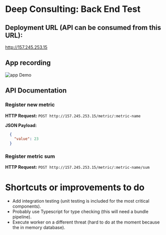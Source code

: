 # Deep Consulting: Back End Test

## Deployment URL (API can be consumed from this URL):

http://157.245.253.15

## App recording

![app Demo](https://github.com/nandodrw/deep-test-backend/blob/master/assets/Screen%20Recording%202020-06-12%20at%2019.41.05.gif)

## API Documentation

### Register new metric

**HTTP Request:** `POST http://157.245.253.15/metric/:metric-name`

**JSON Payload:**

```json
  {
    "value": 23
  }
```

### Register metric sum

**HTTP Request:** `POST http://157.245.253.15/metric/:metric-name/sum`

# Shortcuts or improvements to do

* Add integration testing (unit testing is included for the most critical components).
* Probably use Typescript for type checking (this will need a bundle pipeline).
* Execute worker on a different threat (hard to do at the moment because the in memory database).
